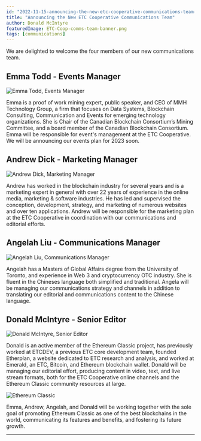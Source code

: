 ```yaml
---
id: "2022-11-15-announcing-the-new-etc-cooperative-communications-team-en"
title: "Announcing the New ETC Cooperative Communications Team"
author: Donald McIntyre
featuredImage: ETC-Coop-comms-team-banner.png
tags: [communications]
---
```


We are delighted to welcome the four members of our new communications team.

## Emma Todd - Events Manager

![Emma Todd, Events Manager](/Emma-profile-pic.jpeg)

Emma is a proof of work mining expert, public speaker, and CEO of MMH Technology Group, a firm that focuses on Data Systems, Blockchain Consulting, Communication and Events for emerging technology organizations. She is Chair of the Canadian Blockchain Consortium’s Mining Committee, and a board member of the Canadian Blockchain Consortium. Emma will be responsible for event's management at the ETC Cooperative. We will be announcing our events plan for 2023 soon.

## Andrew Dick - Marketing Manager

![Andrew Dick, Marketing Manager](/Andrew-profile-pic.jpeg)

Andrew has worked in the blockchain industry for several years and is a marketing expert in general with over 22 years of experience in the online media, marketing & software industries. He has led and supervised the conception, development, strategy, and marketing of numerous websites and over ten applications. Andrew will be responsible for the marketing plan at the ETC Cooperative in coordination with our communications and editorial efforts.

## Angelah Liu - Communications Manager

![Angelah Liu, Communications Manager](/Angelah-profile-pic.jpeg)

Angelah has a Masters of Global Affairs degree from the University of Toronto, and experience in Web 3 and cryptocurrency OTC industry. She is fluent in the Chineses language both simplified and traditional. Angela will be managing our communications strategy and channels in addition to translating our editorial and communications content to the Chinese language. 

## Donald McIntyre - Senior Editor

![Donald McIntyre, Senior Editor](/Donald-profile-pic.JPG)

Donald is an active member of the Ethereum Classic project, has previously worked at ETCDEV, a previous ETC core development team, founded Etherplan, a website dedicated to ETC research and analysis, and worked at Emerald, an ETC, Bitcoin, and Ethereum blockchain wallet. Donald will be managing our editorial effort, producing content in video, text, and live stream formats, both for the ETC Cooperative online channels and the Ethereum Classic community resources at large.

![Ethereum Classic](/ETC-promotion-comms-team.png)

Emma, Andrew, Angelah, and Donald will be working together with the sole goal of promoting Ethereum Classic as one of the best blockchains in the world, communicating its features and benefits, and fostering its future growth.

---
